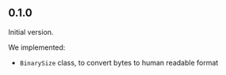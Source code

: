 ## 0.1.0

Initial version.

We implemented:

- `BinarySize` class, to convert bytes to human readable format
